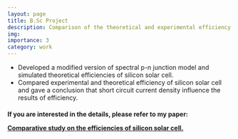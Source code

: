 ```yaml
---
layout: page
title: B.Sc Project
description: Comparison of the theoretical and experimental efficiency of silicon solar cell.
img:
importance: 3
category: work
---
```

* Developed a modified version of spectral p-n junction model and simulated theoretical efficiencies of silicon solar cell.
* Compared experimental and theoretical efficiency of silicon solar cell and gave a conclusion that short circuit current density influence
the results of efficiency.

<h4 Publication:</h4>
If you are interested in the details, please refer to my paper:

<a href = "https://www.researchgate.net/profile/Abu-Kowsar/post/Dark_Reverse_Saturation_Current_vs_Doping_Concentration/attachment/5b03c6b6b53d2f63c3cd4c5d/AS%3A628989261537281%401526974134562/download/6st_Publication_IOSR_Journal+of+Applied+Physics.pdf">Comparative study on the efficiencies of silicon solar cell.